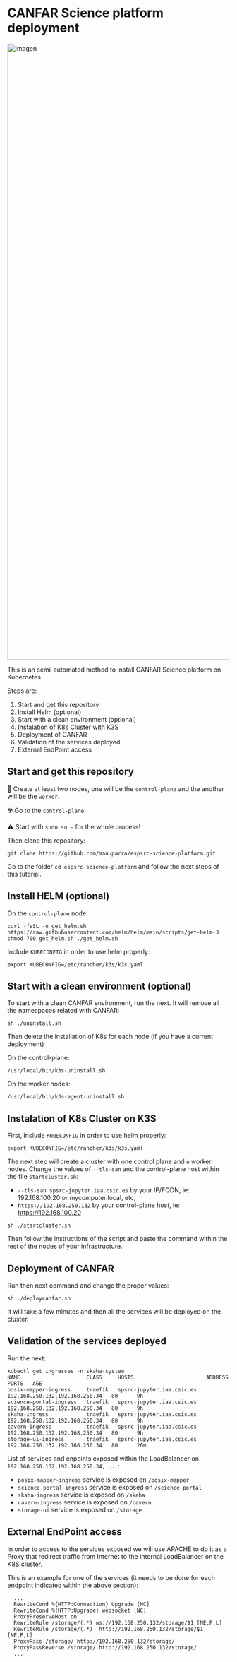 # CANFAR Science platform deployment

<img width="1395" alt="imagen" src="https://github.com/manuparra/espsrc-science-platform/assets/7033451/9086e30f-4165-4a47-8b32-07064ff9e977">

This is an semi-automated method to install CANFAR Science platform on Kubernetes

Steps are:

1. Start and get this repository
2. Install Helm (optional)
3. Start with a clean environment (optional)
4. Instalation of K8s Cluster with K3S
5. Deployment of CANFAR
6. Validation of the services deployed
7. External EndPoint access

## Start and get this repository

💾 Create at least two nodes, one will be the `control-plane` and the another will be the `worker`.

☢️ Go to the `control-plane`

⚠️ Start with `sudo su -` for the whole process! 

Then clone this repository:

``
git clone https://github.com/manuparra/espsrc-science-platform.git
``

Go to the folder `cd espsrc-science-platform` and follow the next steps of this tutorial.


## Install HELM (optional)

On the `control-plane` node: 

``
curl -fsSL -o get_helm.sh https://raw.githubusercontent.com/helm/helm/main/scripts/get-helm-3
chmod 700 get_helm.sh
./get_helm.sh
``

Include `KUBECONFIG` in order to use helm properly: 

```
export KUBECONFIG=/etc/rancher/k3s/k3s.yaml
```

## Start with a clean environment (optional)

To start with a clean CANFAR environment, run the next. It will remove all the namespaces related with CANFAR:

```
sh ./uninstall.sh
```

Then delete the installation of K8s for each node (if you have a current deployment)

On the control-plane:

```
/usr/local/bin/k3s-uninstall.sh
```

On the worker nodes:

```
/usr/local/bin/k3s-agent-uninstall.sh
```

## Instalation of K8s Cluster on K3S

First, include `KUBECONFIG` in order to use helm properly:

```
export KUBECONFIG=/etc/rancher/k3s/k3s.yaml
```

The next step will create a cluster with one control plane and `n` worker nodes. Change the values of ``--tls-san`` and the control-plane host within the file ``startcluster.sh``:

- ``--tls-san spsrc-jupyter.iaa.csic.es`` by your IP/FQDN, ie: 192.168.100.20 or mycomputer.local, etc,
- ``https://192.168.250.132`` by your control-plane host, ie: https://192.168.100.20

```
sh ./startcluster.sh
```

Then follow the instructions of the script and paste the command within the rest of the nodes of your infrastructure.

## Deployment of CANFAR

Run then next command and change the proper values:


``
sh ./deploycanfar.sh
``

It will take a few minutes and then all the services will be deployed on the cluster.

## Validation of the services deployed

Run the next:

```
kubectl get ingresses -n skaha-system
NAME                     CLASS     HOSTS                       ADDRESS                          PORTS   AGE
posix-mapper-ingress     traefik   spsrc-jupyter.iaa.csic.es   192.168.250.132,192.168.250.34   80      9h
science-portal-ingress   traefik   spsrc-jupyter.iaa.csic.es   192.168.250.132,192.168.250.34   80      9h
skaha-ingress            traefik   spsrc-jupyter.iaa.csic.es   192.168.250.132,192.168.250.34   80      9h
cavern-ingress           traefik   spsrc-jupyter.iaa.csic.es   192.168.250.132,192.168.250.34   80      9h
storage-ui-ingress       traefik   spsrc-jupyter.iaa.csic.es   192.168.250.132,192.168.250.34   80      26m
```

List of services and enpoints exposed within the LoadBalancer on `192.168.250.132,192.168.250.34, ...`:

- `posix-mapper-ingress` service is exposed on `/posix-mapper`
- `science-portal-ingress` service is exposed on `/science-portal`
- `skaha-ingress` service is exposed on `/skaha`
- `cavern-ingress` service is exposed on `/cavern`
- `storage-ui` service is exposed on `/storage`

## External EndPoint access

In order to access to the services exposed we will use APACHE to do it as a Proxy that redirect traffic from Internet to the Internal LoadBalancer on the K8S cluster.

This is an example for one of the services (it needs to be done for each endpoint indicated within the above section):

```
  ...
  RewriteCond %{HTTP:Connection} Upgrade [NC]
  RewriteCond %{HTTP:Upgrade} websocket [NC]
  ProxyPreserveHost on
  RewriteRule /storage/(.*) ws://192.168.250.132/storage/$1 [NE,P,L]
  RewriteRule /storage/(.*)  http://192.168.250.132/storage/$1 [NE,P,L]
  ProxyPass /storage/ http://192.168.250.132/storage/
  ProxyPassReverse /storage/ http://192.168.250.132/storage/
  ...
```





